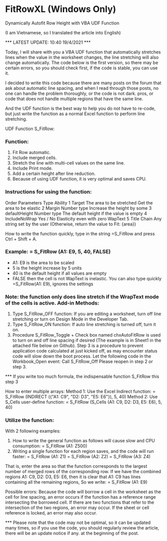 # FitRowXL (Windows Only)
 Dynamically Autofit Row Height with VBA UDF Function
 
(I am Vietnamese, so I translated the article into English)

*** LATEST UPDATE: 10:40 19/4/2021 ***

Today, I will share with you a VBA UDF function that automatically stretches lines when the value in the worksheet changes, the line stretching will also change automatically.
The code below is the first version, so there may be certain errors, so you should check first, if the code is stable, you can use it.

I decided to write this code because there are many posts on the forum that ask about automatic line spacing, and when I read through those posts, no one can handle the problem thoroughly, or the code is not dark. pros, or code that does not handle multiple regions that have the same line.

And the UDF function is the best way to help you do not have to re-code, but just write the function as a normal Excel function to perform line stretching.



UDF Function S_FitRow:

### Function:
1. Fit Row automatic.
2. Include merged cells.
3. Stretch the line with multi-cell values on the same line.
4. Include Print mode.
5. Add a certain height after line reduction.
6. Because of using UDF function, it is very optimal and saves CPU.

### Instructions for using the function:

Order	Parameters	Type	Ability
1	Target	The area to be stretched	Get the area to be elastic
2	Margin	Number type	Increase the height by some
3	defaultHeight	Number type	The default height if the value is empty
4	IncludeNoWrap	Yes / No	Elasticity even with zero WapText
5	Title	Chain	Any string set by the user (Otherwise, return the value to Fit: {area})

How to write the function quickly, type in the string =S_FitRow and press Ctrl + Shift + A.

### Example: = S_FitRow (A1: E9, 5, 40, FALSE)
+ A1: E9 is the area to be scaled
+ 5 is the height increase by 5 units
+ 40 is the default height if all values are empty
+ FALSE then the cell is not WapText is inelastic.
You can also type quickly =S_FitRow(A1: E9), ignores the settings

### Note: the function only does line stretch if the WrapText mode of the cells is active. Add-in Methods:
1. Type S_FitRow_OFF function: If you are editing a worksheet, turn off line stretching or turn on Design Mode in the Developer Tab.
2. Type S_FitRow_ON function: If auto line stretching is turned off, turn it on.
3. Procedure S_FitRow_Toggle + Check box named chxAutoFitRow is used to turn on and off line spacing if desired (The example is in Sheet1 in the attached file below on Github).
Step 3 is a procedure to prevent application code calculated at just kicked off, as may encounter status code will slow down the boot process.
Let the following code in the Workbook_Open event: Call S_FitRow_Off
Please reopen in step 2 or step 3.

*** If you write too much formula, the indispensable function S_FitRow this step 3

How to enter multiple arrays:
Method 1: Use the Excel Indirect function: = S_FitRow (INDIRECT ({"A1: C9", "D2: D3", "E5: E6"}), 5, 40)
Method 2: Use S_Cells user-define function: = S_FitRow (S_Cells (A1: C9, D2: D3, E5: E6), 5, 40)


### Utilize the function:
With 2 following examples:
1. How to write the general function as follows will cause slow and CPU consumption:
= S_FitRow (A1: Z500)
2. Writing a single function for each region saves, and the code will run faster:
= S_FitRow (A1: Z1)
= S_FitRow (A2: Z2)
= S_FitRow (A3: Z4)

That is, enter the area so that the function corresponds to the largest number of merged rows of the corresponding row.
If we have the combined regions A1: C9, D2: D3, E5: E6, then it is clear that A1: C9 has lines containing all the remaining regions,
So we write: = S_FitRow (A1: E9)

Possible errors:
Because the code will borrow a cell in the worksheet as the cell for line spacing, an error occurs if the function has a reference range intersecting the borrowed cell.
If there are two functions that refer to the intersection of the two regions, an error may occur.
If the sheet or cell reference is locked, an error may also occur.

*** Please note that the code may not be optimal, so it can be updated many times, so if you use the code, you should regularly review the article, there will be an update notice if any. at the beginning of the post.
